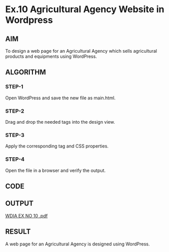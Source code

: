 # Ex.10 Agricultural Agency Website in Wordpress 
## AIM
  To design a web page for an Agricultural Agency which sells agricultural products and equipments using WordPress.

## ALGORITHM
### STEP-1
  Open WordPress and save the new file as main.html.

### STEP-2
  Drag and drop the needed tags into the design view.

### STEP-3
  Apply the corresponding tag and CSS properties.

### STEP-4
  Open the file in a browser and verify the output.
  
## CODE


## OUTPUT
[WDIA EX NO 10 .pdf](https://github.com/Akshayaprabha/EX10_Web-Design/files/11715485/WDIA.EX.NO.10.pdf)


## RESULT
  A web page for an Agricultural Agency is designed using WordPress.
